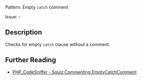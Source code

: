 Pattern: Empty `catch` comment

Issue: -

## Description

Checks for empty `catch` clause without a comment.

## Further Reading

* [PHP_CodeSniffer - Squiz.Commenting.EmptyCatchComment](https://github.com/squizlabs/PHP_CodeSniffer/blob/master/src/Standards/Squiz/Sniffs/Commenting/EmptyCatchCommentSniff.php)
